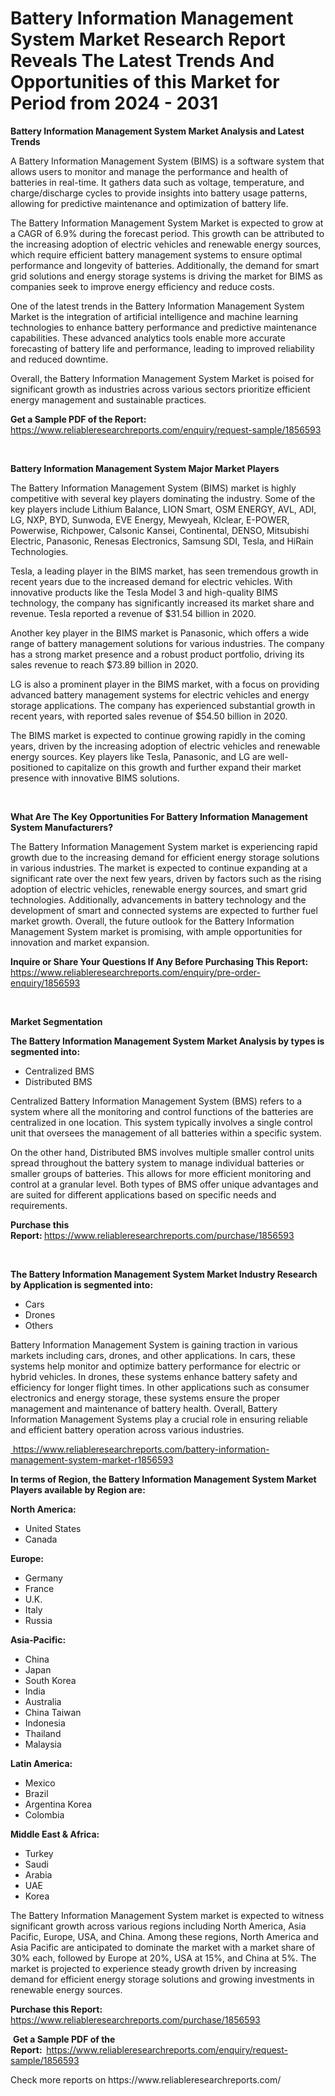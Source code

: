 <p><h1>Battery Information Management System Market Research Report Reveals The Latest Trends And Opportunities of this Market for Period from 2024 - 2031</h1></p><p><strong>Battery Information Management System Market Analysis and Latest Trends</strong></p>
<p><p>A Battery Information Management System (BIMS) is a software system that allows users to monitor and manage the performance and health of batteries in real-time. It gathers data such as voltage, temperature, and charge/discharge cycles to provide insights into battery usage patterns, allowing for predictive maintenance and optimization of battery life.</p><p>The Battery Information Management System Market is expected to grow at a CAGR of 6.9% during the forecast period. This growth can be attributed to the increasing adoption of electric vehicles and renewable energy sources, which require efficient battery management systems to ensure optimal performance and longevity of batteries. Additionally, the demand for smart grid solutions and energy storage systems is driving the market for BIMS as companies seek to improve energy efficiency and reduce costs.</p><p>One of the latest trends in the Battery Information Management System Market is the integration of artificial intelligence and machine learning technologies to enhance battery performance and predictive maintenance capabilities. These advanced analytics tools enable more accurate forecasting of battery life and performance, leading to improved reliability and reduced downtime.</p><p>Overall, the Battery Information Management System Market is poised for significant growth as industries across various sectors prioritize efficient energy management and sustainable practices.</p></p>
<p><strong>Get a Sample PDF of the Report:&nbsp;</strong> <a href="https://www.reliableresearchreports.com/enquiry/request-sample/1856593">https://www.reliableresearchreports.com/enquiry/request-sample/1856593</a></p>
<p>&nbsp;</p>
<p><strong>Battery Information Management System Major Market Players</strong></p>
<p><p>The Battery Information Management System (BIMS) market is highly competitive with several key players dominating the industry. Some of the key players include Lithium Balance, LION Smart, OSM ENERGY, AVL, ADI, LG, NXP, BYD, Sunwoda, EVE Energy, Mewyeah, Klclear, E-POWER, Powerwise, Richpower, Calsonic Kansei, Continental, DENSO, Mitsubishi Electric, Panasonic, Renesas Electronics, Samsung SDI, Tesla, and HiRain Technologies.</p><p>Tesla, a leading player in the BIMS market, has seen tremendous growth in recent years due to the increased demand for electric vehicles. With innovative products like the Tesla Model 3 and high-quality BIMS technology, the company has significantly increased its market share and revenue. Tesla reported a revenue of $31.54 billion in 2020.</p><p>Another key player in the BIMS market is Panasonic, which offers a wide range of battery management solutions for various industries. The company has a strong market presence and a robust product portfolio, driving its sales revenue to reach $73.89 billion in 2020.</p><p>LG is also a prominent player in the BIMS market, with a focus on providing advanced battery management systems for electric vehicles and energy storage applications. The company has experienced substantial growth in recent years, with reported sales revenue of $54.50 billion in 2020.</p><p>The BIMS market is expected to continue growing rapidly in the coming years, driven by the increasing adoption of electric vehicles and renewable energy sources. Key players like Tesla, Panasonic, and LG are well-positioned to capitalize on this growth and further expand their market presence with innovative BIMS solutions.</p></p>
<p>&nbsp;</p>
<p><strong>What Are The Key Opportunities For Battery Information Management System Manufacturers?</strong></p>
<p><p>The Battery Information Management System market is experiencing rapid growth due to the increasing demand for efficient energy storage solutions in various industries. The market is expected to continue expanding at a significant rate over the next few years, driven by factors such as the rising adoption of electric vehicles, renewable energy sources, and smart grid technologies. Additionally, advancements in battery technology and the development of smart and connected systems are expected to further fuel market growth. Overall, the future outlook for the Battery Information Management System market is promising, with ample opportunities for innovation and market expansion.</p></p>
<p><strong>Inquire or Share Your Questions If Any Before Purchasing This Report:</strong> <a href="https://www.reliableresearchreports.com/enquiry/pre-order-enquiry/1856593">https://www.reliableresearchreports.com/enquiry/pre-order-enquiry/1856593</a></p>
<p>&nbsp;</p>
<p><strong>Market Segmentation</strong></p>
<p><strong>The Battery Information Management System Market Analysis by types is segmented into:</strong></p>
<p><ul><li>Centralized BMS</li><li>Distributed BMS</li></ul></p>
<p><p>Centralized Battery Information Management System (BMS) refers to a system where all the monitoring and control functions of the batteries are centralized in one location. This system typically involves a single control unit that oversees the management of all batteries within a specific system. </p><p>On the other hand, Distributed BMS involves multiple smaller control units spread throughout the battery system to manage individual batteries or smaller groups of batteries. This allows for more efficient monitoring and control at a granular level. Both types of BMS offer unique advantages and are suited for different applications based on specific needs and requirements.</p></p>
<p><strong>Purchase this Report:&nbsp;</strong><a href="https://www.reliableresearchreports.com/purchase/1856593">https://www.reliableresearchreports.com/purchase/1856593</a></p>
<p>&nbsp;</p>
<p><strong>The Battery Information Management System Market Industry Research by Application is segmented into:</strong></p>
<p><ul><li>Cars</li><li>Drones</li><li>Others</li></ul></p>
<p><p>Battery Information Management System is gaining traction in various markets including cars, drones, and other applications. In cars, these systems help monitor and optimize battery performance for electric or hybrid vehicles. In drones, these systems enhance battery safety and efficiency for longer flight times. In other applications such as consumer electronics and energy storage, these systems ensure the proper management and maintenance of battery health. Overall, Battery Information Management Systems play a crucial role in ensuring reliable and efficient battery operation across various industries.</p></p>
<p><a href="https://www.reliableresearchreports.com/battery-information-management-system-market-r1856593">&nbsp;https://www.reliableresearchreports.com/battery-information-management-system-market-r1856593</a></p>
<p><strong>In terms of Region, the Battery Information Management System Market Players available by Region are:</strong></p>
<p>
    <p> <strong> North America: </strong>
        <ul>
            <li>United States</li>
            <li>Canada</li>
        </ul>
        </p> 
    <p> <strong> Europe: </strong>
        <ul>
            <li>Germany</li>
            <li>France</li>
            <li>U.K.</li>
            <li>Italy</li>
            <li>Russia</li>
        </ul>
        </p> 
    <p> <strong> Asia-Pacific: </strong>
        <ul>
            <li>China</li>
            <li>Japan</li>
            <li>South Korea</li>
            <li>India</li>
            <li>Australia</li>
            <li>China Taiwan</li>
            <li>Indonesia</li>
            <li>Thailand</li>
            <li>Malaysia</li>
        </ul>
        </p> 
    <p> <strong> Latin America: </strong>
        <ul>
            <li>Mexico</li>
            <li>Brazil</li>
            <li>Argentina Korea</li>
            <li>Colombia</li>
        </ul>
        </p> 
    <p> <strong> Middle East & Africa: </strong>
        <ul>
            <li>Turkey</li>
            <li>Saudi</li>
            <li>Arabia</li>
            <li>UAE</li>
            <li>Korea</li>
        </ul>
    </p>
    </p>
<p><p>The Battery Information Management System market is expected to witness significant growth across various regions including North America, Asia Pacific, Europe, USA, and China. Among these regions, North America and Asia Pacific are anticipated to dominate the market with a market share of 30% each, followed by Europe at 20%, USA at 15%, and China at 5%. The market is projected to experience steady growth driven by increasing demand for efficient energy storage solutions and growing investments in renewable energy sources.</p></p>
<p><strong>Purchase this Report: </strong><a href="https://www.reliableresearchreports.com/purchase/1856593">https://www.reliableresearchreports.com/purchase/1856593</a></p>
<p>&nbsp;<strong>Get a Sample PDF of the Report:&nbsp;&nbsp;</strong><a href="https://www.reliableresearchreports.com/enquiry/request-sample/1856593">https://www.reliableresearchreports.com/enquiry/request-sample/1856593</a></p>
<p><strong></strong></p>
<p>Check more reports on https://www.reliableresearchreports.com/</p>